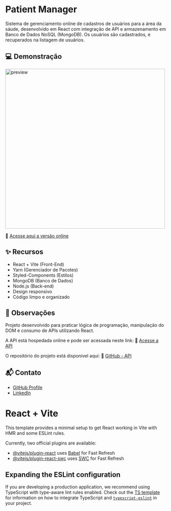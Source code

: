 # Patient Manager
Sistema de gerenciamento online de cadastros de usuários para a área da sáude, desenvolvido em React com integração de API e armazenamento em Banco de Dados NoSQL (MongoDB). Os usuários são cadastrados, e recuperados na listagem de usuários.

## 💻 Demonstração

<img src="./dist/assets/readme.png" alt="preview" width="500" />

🔗 [Acesse aqui a versão online](https://patients-manager-erp.netlify.app/)

## ✨ Recursos

- React + Vite (Front-End)
- Yarn (Gerenciador de Pacotes)
- Styled-Components (Estilos)
- MongoDB (Banco de Dados)
- Node.js (Back-end)
- Design responsivo
- Código limpo e organizado

## 📌 Observações

Projeto desenvolvido para praticar lógica de programação, manipulação do DOM e consumo de APIs utilizando React.

A API está hospedada online e pode ser acessada neste link: 🔗 [Acesse a API](https://api-cadastro-usuarios-77pd.onrender.com/)  

O repositório do projeto está disponível aqui: 🔗 [GitHub - API](https://github.com/VictorBonifac10/api-cadastro-usuarios)

## 📬 Contato

- [GitHub Profile](https://github.com/VictorBonifac10) 
- [LinkedIn](https://www.linkedin.com/in/victor-alves-bonifacio/)

# React + Vite

This template provides a minimal setup to get React working in Vite with HMR and some ESLint rules.

Currently, two official plugins are available:

- [@vitejs/plugin-react](https://github.com/vitejs/vite-plugin-react/blob/main/packages/plugin-react) uses [Babel](https://babeljs.io/) for Fast Refresh
- [@vitejs/plugin-react-swc](https://github.com/vitejs/vite-plugin-react/blob/main/packages/plugin-react-swc) uses [SWC](https://swc.rs/) for Fast Refresh

## Expanding the ESLint configuration

If you are developing a production application, we recommend using TypeScript with type-aware lint rules enabled. Check out the [TS template](https://github.com/vitejs/vite/tree/main/packages/create-vite/template-react-ts) for information on how to integrate TypeScript and [`typescript-eslint`](https://typescript-eslint.io) in your project.
